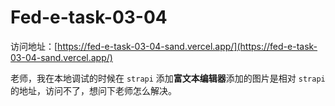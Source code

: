 # Fed-e-task-03-04

访问地址：[https://fed-e-task-03-04-sand.vercel.app/](https://fed-e-task-03-04-sand.vercel.app/)

老师，我在本地调试的时候在 `strapi` 添加**富文本编辑器**添加的图片是相对 `strapi` 的地址，访问不了，想问下老师怎么解决。